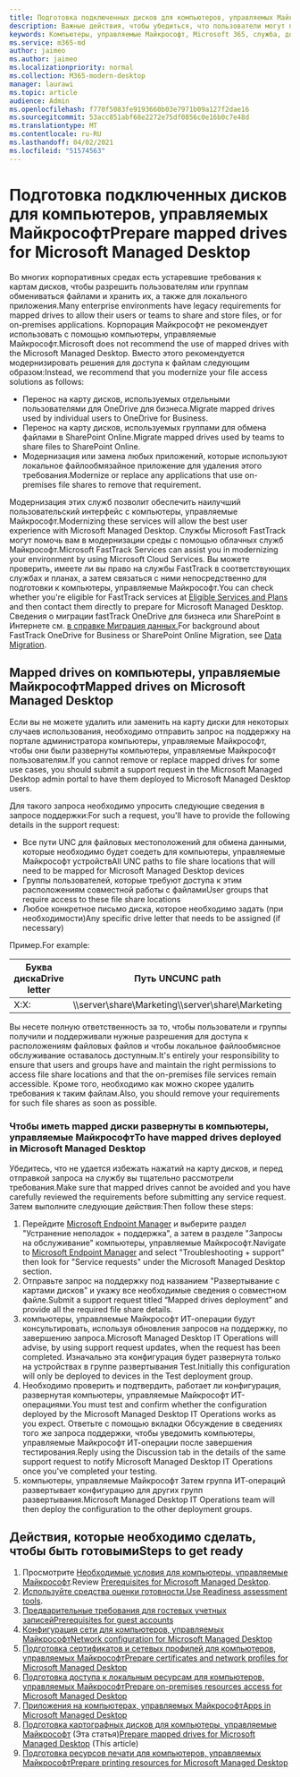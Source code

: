 ```yaml
---
title: Подготовка подключенных дисков для компьютеров, управляемых Майкрософт
description: Важные действия, чтобы убедиться, что пользователи могут получать доступ к данным на картах дисков
keywords: Компьютеры, управляемые Майкрософт, Microsoft 365, служба, документация
ms.service: m365-md
author: jaimeo
ms.author: jaimeo
ms.localizationpriority: normal
ms.collection: M365-modern-desktop
manager: laurawi
ms.topic: article
audience: Admin
ms.openlocfilehash: f770f5083fe9193660b03e7971b09a127f2dae16
ms.sourcegitcommit: 53acc851abf68e2272e75df0856c0e16b0c7e48d
ms.translationtype: MT
ms.contentlocale: ru-RU
ms.lasthandoff: 04/02/2021
ms.locfileid: "51574563"
---
```

#  <a name="prepare-mapped-drives-for-microsoft-managed-desktop"></a><span data-ttu-id="fe1f4-104">Подготовка подключенных дисков для компьютеров, управляемых Майкрософт</span><span class="sxs-lookup"><span data-stu-id="fe1f4-104">Prepare mapped drives for Microsoft Managed Desktop</span></span>

<span data-ttu-id="fe1f4-105">Во многих корпоративных средах есть устаревшие требования к картам дисков, чтобы разрешить пользователям или группам обмениваться файлами и хранить их, а также для локального приложения.</span><span class="sxs-lookup"><span data-stu-id="fe1f4-105">Many enterprise environments have legacy requirements for mapped drives to allow their users or teams to share and store files, or for on-premises applications.</span></span> <span data-ttu-id="fe1f4-106">Корпорация Майкрософт не рекомендует использовать с помощью компьютеры, управляемые Майкрософт.</span><span class="sxs-lookup"><span data-stu-id="fe1f4-106">Microsoft does not recommend the use of mapped drives with the Microsoft Managed Desktop.</span></span> <span data-ttu-id="fe1f4-107">Вместо этого рекомендуется модернизировать решения для доступа к файлам следующим образом:</span><span class="sxs-lookup"><span data-stu-id="fe1f4-107">Instead, we recommend that you modernize your file access solutions as follows:</span></span>
  
- <span data-ttu-id="fe1f4-108">Перенос на карту дисков, используемых отдельными пользователями для OneDrive для бизнеса.</span><span class="sxs-lookup"><span data-stu-id="fe1f4-108">Migrate mapped drives used by individual users to OneDrive for Business.</span></span> 
- <span data-ttu-id="fe1f4-109">Перенос на карту дисков, используемых группами для обмена файлами в SharePoint Online.</span><span class="sxs-lookup"><span data-stu-id="fe1f4-109">Migrate mapped drives used by teams to share files to SharePoint Online.</span></span> 
- <span data-ttu-id="fe1f4-110">Модернизация или замена любых приложений, которые используют локальное файлообмязайное приложение для удаления этого требования.</span><span class="sxs-lookup"><span data-stu-id="fe1f4-110">Modernize or replace any applications that use on-premises file shares to remove that requirement.</span></span>
  
<span data-ttu-id="fe1f4-111">Модернизация этих служб позволит обеспечить наилучший пользовательский интерфейс с компьютеры, управляемые Майкрософт.</span><span class="sxs-lookup"><span data-stu-id="fe1f4-111">Modernizing these services will allow the best user experience with Microsoft Managed Desktop.</span></span> <span data-ttu-id="fe1f4-112">Службы Microsoft FastTrack могут помочь вам в модернизации среды с помощью облачных служб Майкрософт.</span><span class="sxs-lookup"><span data-stu-id="fe1f4-112">Microsoft FastTrack Services can assist you in modernizing your environment by using Microsoft Cloud Services.</span></span> <span data-ttu-id="fe1f4-113">Вы можете проверить, имеете ли вы право [](/fasttrack/m365-eligible-services-and-plans) на службы FastTrack в соответствующих службах и планах, а затем связаться с ними непосредственно для подготовки к компьютеры, управляемые Майкрософт.</span><span class="sxs-lookup"><span data-stu-id="fe1f4-113">You can check whether you're eligible for FastTrack services at [Eligible Services and Plans](/fasttrack/m365-eligible-services-and-plans) and then contact them directly to prepare for Microsoft Managed Desktop.</span></span> <span data-ttu-id="fe1f4-114">Сведения о миграции fastTrack OneDrive для бизнеса или SharePoint в Интернете см. [в справке Миграция данных.](/fasttrack/o365-data-migration)</span><span class="sxs-lookup"><span data-stu-id="fe1f4-114">For background about FastTrack OneDrive for Business or SharePoint Online Migration, see [Data Migration](/fasttrack/o365-data-migration).</span></span>

## <a name="mapped-drives-on-microsoft-managed-desktop"></a><span data-ttu-id="fe1f4-115">Mapped drives on компьютеры, управляемые Майкрософт</span><span class="sxs-lookup"><span data-stu-id="fe1f4-115">Mapped drives on Microsoft Managed Desktop</span></span>
 
<span data-ttu-id="fe1f4-116">Если вы не можете удалить или заменить на карту диски для некоторых случаев использования, необходимо отправить запрос на поддержку на портале администратора компьютеры, управляемые Майкрософт, чтобы они были развернуты компьютеры, управляемые Майкрософт пользователям.</span><span class="sxs-lookup"><span data-stu-id="fe1f4-116">If you cannot remove or replace mapped drives for some use cases, you should submit a support request in the Microsoft Managed Desktop admin portal to have them deployed to Microsoft Managed Desktop users.</span></span>
    
<span data-ttu-id="fe1f4-117">Для такого запроса необходимо упросить следующие сведения в запросе поддержки:</span><span class="sxs-lookup"><span data-stu-id="fe1f4-117">For such a request, you'll have to provide the following details in the support request:</span></span> 

- <span data-ttu-id="fe1f4-118">Все пути UNC для файловых местоположений для обмена данными, которые необходимо будет соедеть для компьютеры, управляемые Майкрософт устройств</span><span class="sxs-lookup"><span data-stu-id="fe1f4-118">All UNC paths to file share locations that will need to be mapped for Microsoft Managed Desktop devices</span></span> 
- <span data-ttu-id="fe1f4-119">Группы пользователей, которые требуют доступа к этим расположениям совместной работы с файлами</span><span class="sxs-lookup"><span data-stu-id="fe1f4-119">User groups that require access to these file share locations</span></span> 
- <span data-ttu-id="fe1f4-120">Любое конкретное письмо диска, которое необходимо задать (при необходимости)</span><span class="sxs-lookup"><span data-stu-id="fe1f4-120">Any specific drive letter that needs to be assigned (if necessary)</span></span>

<span data-ttu-id="fe1f4-121">Пример.</span><span class="sxs-lookup"><span data-stu-id="fe1f4-121">For example:</span></span>

| <span data-ttu-id="fe1f4-122">Буква диска</span><span class="sxs-lookup"><span data-stu-id="fe1f4-122">Drive letter</span></span> | <span data-ttu-id="fe1f4-123">Путь UNC</span><span class="sxs-lookup"><span data-stu-id="fe1f4-123">UNC path</span></span> | <span data-ttu-id="fe1f4-124">Группа пользователей</span><span class="sxs-lookup"><span data-stu-id="fe1f4-124">User group</span></span> |
|--------------|----------|------------|
| <span data-ttu-id="fe1f4-125">X:</span><span class="sxs-lookup"><span data-stu-id="fe1f4-125">X:</span></span>  | <span data-ttu-id="fe1f4-126">\\\server\share\Marketing</span><span class="sxs-lookup"><span data-stu-id="fe1f4-126">\\\server\share\Marketing</span></span> | <span data-ttu-id="fe1f4-127">ContosoMarketing</span><span class="sxs-lookup"><span data-stu-id="fe1f4-127">ContosoMarketing</span></span> |

<span data-ttu-id="fe1f4-128">Вы несете полную ответственность за то, чтобы пользователи и группы получили и поддерживали нужные разрешения для доступа к расположениям файловых файлов и чтобы локальное файлообмясное обслуживание оставалось доступным.</span><span class="sxs-lookup"><span data-stu-id="fe1f4-128">It's entirely your responsibility to ensure that users and groups have and maintain the right permissions to access file share locations and that the on-premises file services remain accessible.</span></span> <span data-ttu-id="fe1f4-129">Кроме того, необходимо как можно скорее удалить требования к таким файлам.</span><span class="sxs-lookup"><span data-stu-id="fe1f4-129">Also, you should remove your requirements for such file shares as soon as possible.</span></span>

### <a name="to-have-mapped-drives-deployed-in-microsoft-managed-desktop"></a><span data-ttu-id="fe1f4-130">Чтобы иметь mapped диски развернуты в компьютеры, управляемые Майкрософт</span><span class="sxs-lookup"><span data-stu-id="fe1f4-130">To have mapped drives deployed in Microsoft Managed Desktop</span></span>
 
<span data-ttu-id="fe1f4-131">Убедитесь, что не удается избежать нажатий на карту дисков, и перед отправкой запроса на службу вы тщательно рассмотрели требования.</span><span class="sxs-lookup"><span data-stu-id="fe1f4-131">Make sure that mapped drives cannot be avoided and you have carefully reviewed the requirements before submitting any service request.</span></span> <span data-ttu-id="fe1f4-132">Затем выполните следующие действия:</span><span class="sxs-lookup"><span data-stu-id="fe1f4-132">Then follow these steps:</span></span>

1. <span data-ttu-id="fe1f4-133">Перейдите [Microsoft Endpoint Manager](https://endpoint.microsoft.com/) и выберите раздел "Устранение неполадок + поддержка", а затем в разделе "Запросы на обслуживание" компьютеры, управляемые Майкрософт.</span><span class="sxs-lookup"><span data-stu-id="fe1f4-133">Navigate to [Microsoft Endpoint Manager](https://endpoint.microsoft.com/) and select "Troubleshooting + support" then look for "Service requests" under the Microsoft Managed Desktop section.</span></span>  
2. <span data-ttu-id="fe1f4-134">Отправьте запрос на поддержку под названием "Развертывание с картами дисков" и укажу все необходимые сведения о совместном файле.</span><span class="sxs-lookup"><span data-stu-id="fe1f4-134">Submit a support request titled “Mapped drives deployment” and provide all the required file share details.</span></span>  
3. <span data-ttu-id="fe1f4-135">компьютеры, управляемые Майкрософт ИТ-операции будут консультировать, используя обновления запросов на поддержку, по завершению запроса.</span><span class="sxs-lookup"><span data-stu-id="fe1f4-135">Microsoft Managed Desktop IT Operations will advise, by using support request updates, when the request has been completed.</span></span> <span data-ttu-id="fe1f4-136">Изначально эта конфигурация будет развернута только на устройствах в группе развертывания Test.</span><span class="sxs-lookup"><span data-stu-id="fe1f4-136">Initially this configuration will only be deployed to devices in the Test deployment group.</span></span>  
4. <span data-ttu-id="fe1f4-137">Необходимо проверить и подтвердить, работает ли конфигурация, развернутая компьютеры, управляемые Майкрософт ИТ-операциями.</span><span class="sxs-lookup"><span data-stu-id="fe1f4-137">You must test and confirm whether the configuration deployed by the Microsoft Managed Desktop IT Operations works as you expect.</span></span> <span data-ttu-id="fe1f4-138">Ответьте с помощью вкладки Обсуждение в сведениях того же запроса поддержки, чтобы уведомить компьютеры, управляемые Майкрософт ИТ-операции после завершения тестирования.</span><span class="sxs-lookup"><span data-stu-id="fe1f4-138">Reply using the Discussion tab in the details of the same support request to notify Microsoft Managed Desktop IT Operations once you've completed your testing.</span></span>  
5. <span data-ttu-id="fe1f4-139">компьютеры, управляемые Майкрософт Затем группа ИТ-операций развертывает конфигурацию для других групп развертывания.</span><span class="sxs-lookup"><span data-stu-id="fe1f4-139">Microsoft Managed Desktop IT Operations team will then deploy the configuration to the other deployment groups.</span></span> 

## <a name="steps-to-get-ready"></a><span data-ttu-id="fe1f4-140">Действия, которые необходимо сделать, чтобы быть готовыми</span><span class="sxs-lookup"><span data-stu-id="fe1f4-140">Steps to get ready</span></span>

1. <span data-ttu-id="fe1f4-141">Просмотрите [Необходимые условия для компьютеры, управляемые Майкрософт](prerequisites.md).</span><span class="sxs-lookup"><span data-stu-id="fe1f4-141">Review [Prerequisites for Microsoft Managed Desktop](prerequisites.md).</span></span>
2. <span data-ttu-id="fe1f4-142">[Используйте средства оценки готовности.](readiness-assessment-tool.md)</span><span class="sxs-lookup"><span data-stu-id="fe1f4-142">[Use Readiness assessment tools](readiness-assessment-tool.md).</span></span>
3. [<span data-ttu-id="fe1f4-143">Предварительные требования для гостевых учетных записей</span><span class="sxs-lookup"><span data-stu-id="fe1f4-143">Prerequisites for guest accounts</span></span>](guest-accounts.md)
4. [<span data-ttu-id="fe1f4-144">Конфигурация сети для компьютеров, управляемых Майкрософт</span><span class="sxs-lookup"><span data-stu-id="fe1f4-144">Network configuration for Microsoft Managed Desktop</span></span>](network.md)
5. [<span data-ttu-id="fe1f4-145">Подготовка сертификатов и сетевых профилей для компьютеров, управляемых Майкрософт</span><span class="sxs-lookup"><span data-stu-id="fe1f4-145">Prepare certificates and network profiles for Microsoft Managed Desktop</span></span>](certs-wifi-lan.md)
6. [<span data-ttu-id="fe1f4-146">Подготовка доступа к локальным ресурсам для компьютеров, управляемых Майкрософт</span><span class="sxs-lookup"><span data-stu-id="fe1f4-146">Prepare on-premises resources access for Microsoft Managed Desktop</span></span>](authentication.md)
7. [<span data-ttu-id="fe1f4-147">Приложения на компьютерах, управляемых Майкрософт</span><span class="sxs-lookup"><span data-stu-id="fe1f4-147">Apps in Microsoft Managed Desktop</span></span>](apps.md)
8. <span data-ttu-id="fe1f4-148">[Подготовка картографных дисков для компьютеры, управляемые Майкрософт](mapped-drives.md) (Эта статья)</span><span class="sxs-lookup"><span data-stu-id="fe1f4-148">[Prepare mapped drives for Microsoft Managed Desktop](mapped-drives.md) (This article)</span></span>
9. [<span data-ttu-id="fe1f4-149">Подготовка ресурсов печати для компьютеров, управляемых Майкрософт</span><span class="sxs-lookup"><span data-stu-id="fe1f4-149">Prepare printing resources for Microsoft Managed Desktop</span></span>](printing.md)
